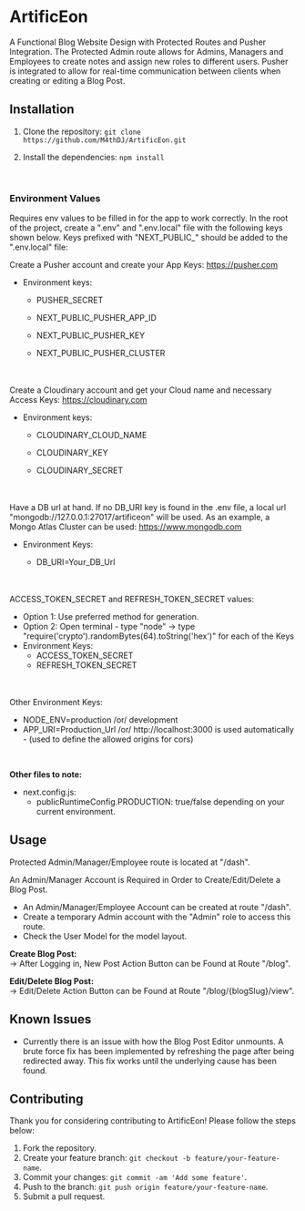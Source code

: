 # ArtificEon

A Functional Blog Website Design with Protected Routes and Pusher Integration. The Protected Admin route allows for Admins, Managers and Employees to create notes and assign new roles to different users. Pusher is integrated to allow for real-time communication between clients when creating or editing a Blog Post.

## Installation

1. Clone the repository: `git clone https://github.com/M4thDJ/ArtificEon.git`
   
3. Install the dependencies: `npm install`
<br>
<h3>Environment Values</h3>
Requires env values to be filled in for the app to work correctly. In the root of the project, create a ".env" and ".env.local" file with the following keys shown below. Keys prefixed with "NEXT_PUBLIC_" should be added to the ".env.local" file:

Create a Pusher account and create your App Keys: https://pusher.com

- Environment keys:

   - PUSHER_SECRET

   - NEXT_PUBLIC_PUSHER_APP_ID

   - NEXT_PUBLIC_PUSHER_KEY

   - NEXT_PUBLIC_PUSHER_CLUSTER

<br><br>
Create a Cloudinary account and get your Cloud name and necessary Access Keys: https://cloudinary.com

- Environment keys:

   - CLOUDINARY_CLOUD_NAME

   - CLOUDINARY_KEY

   - CLOUDINARY_SECRET

<br><br>
Have a DB url at hand. If no DB_URI key is found in the .env file, a local url "mongodb://127.0.0.1:27017/artificeon" will be used.
As an example, a Mongo Atlas Cluster can be used: https://www.mongodb.com

- Environment Keys:

   - DB_URI=Your_DB_Url

<br><br>
ACCESS_TOKEN_SECRET and REFRESH_TOKEN_SECRET values:
- Option 1: Use preferred method for generation.
- Option 2: Open terminal - type "node" -> type "require('crypto').randomBytes(64).toString('hex')" for each of the Keys
- Environment Keys:
   - ACCESS_TOKEN_SECRET
   - REFRESH_TOKEN_SECRET

<br><br>
Other Environment Keys:

- NODE_ENV=production /or/ development
- APP_URI=Production_Url /or/ http://localhost:3000 is used automatically - (used to define the allowed origins for cors)

<br>

<b>Other files to note:</b>
- next.config.js:
  - publicRuntimeConfig.PRODUCTION: true/false depending on your current environment.

## Usage
Protected Admin/Manager/Employee route is located at "/dash".

An Admin/Manager Account is Required in Order to Create/Edit/Delete a Blog Post.<br>
- An Admin/Manager/Employee Account can be created at route "/dash".
- Create a temporary Admin account with the "Admin" role to access this route.
- Check the User Model for the model layout.

<b>Create Blog Post:</b><br>
-> After Logging in, New Post Action Button can be Found at Route "/blog".

<b>Edit/Delete Blog Post:</b><br>
-> Edit/Delete Action Button can be Found at Route "/blog/{blogSlug}/view".


## Known Issues

- Currently there is an issue with how the Blog Post Editor unmounts. A brute force fix has been implemented by refreshing the page after being redirected away. This fix works until the underlying cause has been found.

## Contributing

Thank you for considering contributing to ArtificEon! Please follow the steps below:

1. Fork the repository.
2. Create your feature branch: `git checkout -b feature/your-feature-name`.
3. Commit your changes: `git commit -am 'Add some feature'`.
4. Push to the branch: `git push origin feature/your-feature-name`.
5. Submit a pull request.
